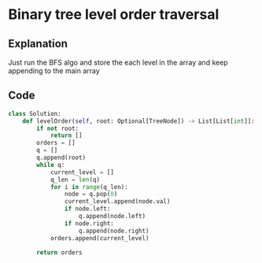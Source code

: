 # Binary tree level order traversal

## Explanation
Just run the BFS algo and store the each level in the array and keep appending to the main array

## Code
```python
class Solution:
    def levelOrder(self, root: Optional[TreeNode]) -> List[List[int]]:
        if not root:
            return []
        orders = []
        q = []
        q.append(root)
        while q:
            current_level = []
            q_len = len(q)
            for i in range(q_len):
                node = q.pop(0)
                current_level.append(node.val)
                if node.left:
                    q.append(node.left)
                if node.right:
                    q.append(node.right)
            orders.append(current_level)
        
        return orders
```